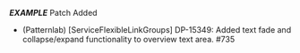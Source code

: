 ___EXAMPLE___
Patch
Added
- (Patternlab) [ServiceFlexibleLinkGroups] DP-15349: Added text fade and collapse/expand functionality to overview text area. #735
